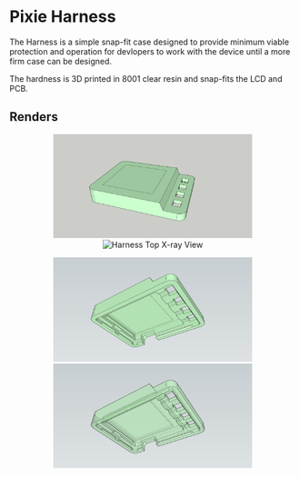 Pixie Harness
=============

The Harness is a simple snap-fit case designed to provide minimum
viable protection and operation for devlopers to work with the
device until a more firm case can be designed.

The hardness is 3D printed in 8001 clear resin and snap-fits the
LCD and PCB.


Renders
-------

<p align="center">
  <img src="./harness-3-render-top.jpg" width="350" title="Harness Top View">
  <img src="./hardness-3-xray-top.jpg" width="350" alt="Harness Top X-ray View">
</p>

<p align="center">
  <img src="./harness-3-render-bottom.jpg" width="350" title="Harness Bottom View">
  <img src="./harness-3-xray-bottom.jpg" width="350" alt="Harness Bottom X-ray View">
</p>

